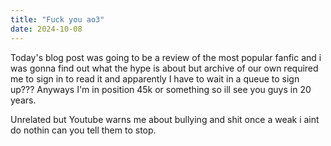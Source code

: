 ```yaml
---
title: "Fuck you ao3"
date: 2024-10-08
---
```


Today's blog post was going to be a review of the most popular fanfic and i was gonna find out what the hype is about but archive of our own required me to sign in to read it and apparently I have to wait in a queue to sign up??? Anyways I'm in position 45k or something so ill see you guys in 20 years.

Unrelated but Youtube warns me about bullying and shit once a weak i aint do nothin can you tell them to stop.